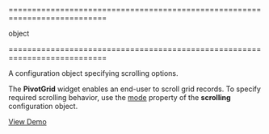 <!--**
/*-------------------------------------------
    Auto-generated file. Do not modify.
-------------------------------------------

**-->
===========================================================================
<!--type-->object<!--/type-->
===========================================================================

<!--shortDescription-->
A configuration object specifying scrolling options.
<!--/shortDescription-->

<!--fullDescription-->
The **PivotGrid** widget enables an end-user to scroll grid records. To specify required scrolling behavior, use the [mode](/Documentation/ApiReference/UI_Widgets/dxPivotGrid/Configuration/scrolling/#mode) property of the **scrolling** configuration object.

<a href="http://js.devexpress.com/Demos/WidgetsGallery/#demo/data_grid-pivot_grid-virtual_scrolling" class="button orange small fix-width-155" style="margin-right:20px;" target="_blank">View Demo</a>
<!--/fullDescription-->